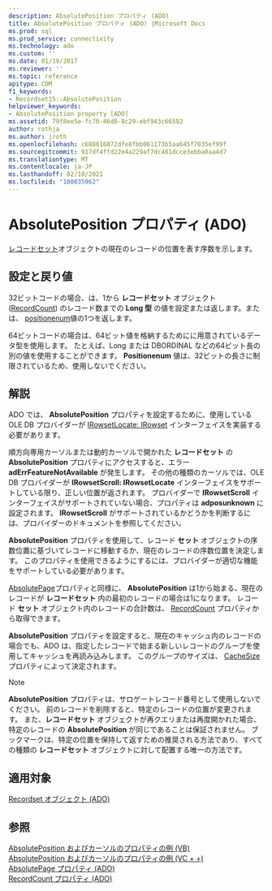 ```yaml
---
description: AbsolutePosition プロパティ (ADO)
title: AbsolutePosition プロパティ (ADO) |Microsoft Docs
ms.prod: sql
ms.prod_service: connectivity
ms.technology: ado
ms.custom: ''
ms.date: 01/19/2017
ms.reviewer: ''
ms.topic: reference
apitype: COM
f1_keywords:
- Recordset15::AbsolutePosition
helpviewer_keywords:
- AbsolutePosition property [ADO]
ms.assetid: 79f8ee5e-fc70-46d8-8c29-ebf943c66592
author: rothja
ms.author: jroth
ms.openlocfilehash: c688816872dfe8fbb061173b5aa645f7035ef99f
ms.sourcegitcommit: 917df4ffd22e4a229af7dc481dcce3ebba0aa4d7
ms.translationtype: MT
ms.contentlocale: ja-JP
ms.lasthandoff: 02/10/2021
ms.locfileid: "100035962"
---
```

# <a name="absoluteposition-property-ado"></a>AbsolutePosition プロパティ (ADO)
[レコードセット](./recordset-object-ado.md)オブジェクトの現在のレコードの位置を表す序数を示します。  
  
## <a name="settings-and-return-values"></a>設定と戻り値  
 32ビットコードの場合、は、1から **レコードセット** オブジェクト ([RecordCount](./recordcount-property-ado.md)) のレコード数までの **Long 型** の値を設定または返します。または、 [positionenum](./positionenum.md)値の1つを返します。  
  
 64ビットコードの場合は、64ビット値を格納するためにに用意されているデータ型を使用します。 たとえば、Long または DBORDINAL などの64ビット長の別の値を使用することができます。 **Positionenum** 値は、32ビットの長さに制限されているため、使用しないでください。  
  
## <a name="remarks"></a>解説  
 ADO では、 **AbsolutePosition** プロパティを設定するために、使用している OLE DB プロバイダーが [IRowsetLocate: IRowset](/previous-versions/windows/desktop/ms721190(v=vs.85)) インターフェイスを実装する必要があります。  
  
 順方向専用カーソルまたは動的カーソルで開かれた **レコードセット** の **AbsolutePosition** プロパティにアクセスすると、エラー **adErrFeatureNotAvailable** が発生します。 その他の種類のカーソルでは、OLE DB プロバイダーが **IRowsetScroll: IRowsetLocate** インターフェイスをサポートしている限り、正しい位置が返されます。 プロバイダーで **IRowsetScroll** インターフェイスがサポートされていない場合、プロパティは **adposunknown** に設定されます。 **IRowsetScroll** がサポートされているかどうかを判断するには、プロバイダーのドキュメントを参照してください。  
  
 **AbsolutePosition** プロパティを使用して、レコード **セット** オブジェクトの序数位置に基づいてレコードに移動するか、現在のレコードの序数位置を決定します。 このプロパティを使用できるようにするには、プロバイダーが適切な機能をサポートしている必要があります。  
  
 [AbsolutePage](./absolutepage-property-ado.md)プロパティと同様に、 **AbsolutePosition** は1から始まる、現在のレコードが **レコードセット** 内の最初のレコードの場合は1になります。 レコード **セット** オブジェクト内のレコードの合計数は、 [RecordCount](./recordcount-property-ado.md) プロパティから取得できます。  
  
 **AbsolutePosition** プロパティを設定すると、現在のキャッシュ内のレコードの場合でも、ADO は、指定したレコードで始まる新しいレコードのグループを使用してキャッシュを再読み込みします。 このグループのサイズは、 [CacheSize](./cachesize-property-ado.md) プロパティによって決定されます。  
  
> [!NOTE]
>  **AbsolutePosition** プロパティは、サロゲートレコード番号として使用しないでください。 前のレコードを削除すると、特定のレコードの位置が変更されます。 また、**レコードセット** オブジェクトが再クエリまたは再度開かれた場合、特定のレコードの **AbsolutePosition** が同じであることは保証されません。 ブックマークは、特定の位置を保持して返すための推奨される方法であり、すべての種類の **レコードセット** オブジェクトに対して配置する唯一の方法です。  
  
## <a name="applies-to"></a>適用対象  
 [Recordset オブジェクト (ADO)](./recordset-object-ado.md)  
  
## <a name="see-also"></a>参照  
 [AbsolutePosition およびカーソルのプロパティの例 (VB)](./absoluteposition-and-cursorlocation-properties-example-vb.md)   
 [AbsolutePosition およびカーソルのプロパティの例 (VC + +)](./absoluteposition-and-cursorlocation-properties-example-vc.md)   
 [AbsolutePage プロパティ (ADO)](./absolutepage-property-ado.md)   
 [RecordCount プロパティ (ADO)](./recordcount-property-ado.md)